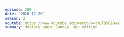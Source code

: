 ```yaml
---
episode: 269
date: "2020-12-20"
season: 2
youtube: https://www.youtube.com/watch?v=tXLTB5Ce8ws
summary: Mystery guest Sunday, Ben edition
---
```

